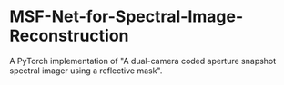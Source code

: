 # MSF-Net-for-Spectral-Image-Reconstruction
A PyTorch implementation of "A dual-camera coded aperture snapshot spectral imager using a reflective mask".
